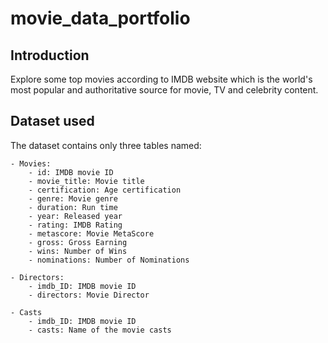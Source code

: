 # movie_data_portfolio

## Introduction
Explore some top movies according to IMDB website which is the world's most popular and authoritative source for movie, TV and celebrity content.

## Dataset used
The dataset contains only three tables named:

    - Movies: 
        - id: IMDB movie ID
        - movie_title: Movie title
        - certification: Age certification 
        - genre: Movie genre
        - duration: Run time 
        - year: Released year
        - rating: IMDB Rating
        - metascore: Movie MetaScore
        - gross: Gross Earning
        - wins: Number of Wins
        - nominations: Number of Nominations

    - Directors:
        - imdb_ID: IMDB movie ID
        - directors: Movie Director

    - Casts
        - imdb_ID: IMDB movie ID
        - casts: Name of the movie casts

